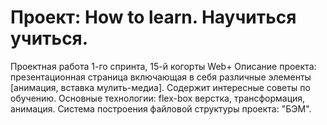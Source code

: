 # Проект:  How to learn. Научиться учиться.

Проектная работа 1-го спринта, 15-й когорты Web+
Описание проекта: презентационная страница включающая в себя различные элементы [анимация, вставка мулить-медиа]. Содержит интересные советы по обучению.
Основные технологии: flex-box верстка, трансформация, анимация. Система построения файловой структуры проекта: "БЭМ".
